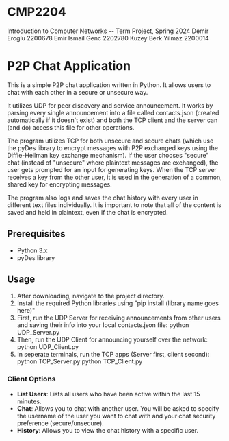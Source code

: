 # CMP2204
Introduction to Computer Networks -- Term Project, Spring 2024
Demir Eroglu 2200678
Emir Ismail Genc 2202780
Kuzey Berk Yilmaz 2200014

# P2P Chat Application
This is a simple P2P chat application written in Python. It allows users to chat with each other in a secure or unsecure way. 

It utilizes UDP for peer discovery and service announcement. It works by parsing every single announcement into a file called contacts.json (created automatically if it doesn't exist) and both the TCP client and the server can (and do) access this file for other operations. 

The program utilizes TCP for both unsecure and secure chats (which use the pyDes library to encrypt messages with P2P exchanged keys using the Diffie-Hellman key exchange mechanism). If the user chooses "secure" chat (instead of "unsecure" where plaintext messages are exchanged), the user gets prompted for an input for generating keys. When the TCP server receives a key from the other user, it is used in the generation of a common, shared key for encrypting messages.

The program also logs and saves the chat history with every user in different text files individually. It is important to note that all of the content is saved and held in plaintext, even if the chat is encrypted.

## Prerequisites
- Python 3.x
- pyDes library

## Usage
1. After downloading, navigate to the project directory.
2. Install the required Python libraries using "pip install (library name goes here)"
3. First, run the UDP Server for receiving announcements from other users and saving their info into your local contacts.json file:
python UDP_Server.py
4. Then, run the UDP Client for announcing yourself over the network:
python UDP_Client.py
5. In seperate terminals, run the TCP apps (Server first, client second):
python TCP_Server.py
python TCP_Client.py

### Client Options
- **List Users**: Lists all users who have been active within the last 15 minutes.
- **Chat**: Allows you to chat with another user. You will be asked to specify the username of the user you want to chat with and your chat security preference (secure/unsecure).
- **History**: Allows you to view the chat history with a specific user.